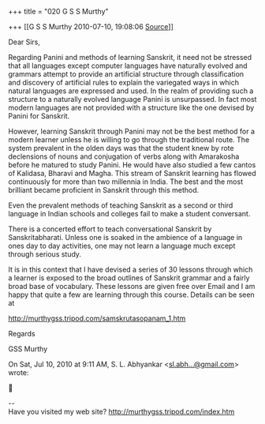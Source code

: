 +++
title = "020 G S S Murthy"

+++
[[G S S Murthy	2010-07-10, 19:08:06 [Source](https://groups.google.com/g/samskrita/c/4pFzq6_C79A)]]



Dear Sirs,  

Regarding Panini and methods of learning Sanskrit, it need not be stressed that all languages except computer languages have naturally evolved and grammars attempt to provide an artificial structure through classification and discovery of artificial rules to explain the variegated ways in which natural languages are expressed and used. In the realm of providing such a structure to a naturally evolved language Panini is unsurpassed. In fact most modern languages are not provided with a structure like the one devised by Panini for Sanskrit.

However, learning Sanskrit through Panini may not be the best method for a modern learner unless he is willing to go through the traditional route. The system prevalent in the olden days was that the student knew by rote declensions of nouns and conjugation of verbs along with Amarakosha before he matured to study Panini. He would have also studied a few cantos of Kalidasa, Bharavi and Magha. This stream of Sanskrit learning has flowed continuously for more than two millennia in India. The best and the most brilliant became proficient in Sanskrit through this method.

Even the prevalent methods of teaching Sanskrit as a second or third language in Indian schools and colleges fail to make a student conversant.

There is a concerted effort to teach conversational Sanskrit by Sanskritabharati. Unless one is soaked in the ambience of a language in ones day to day activities, one may not learn a language much except through serious study.

It is in this context that I have devised a series of 30 lessons through which a learner is exposed to the broad outlines of Sanskrit grammar and a fairly broad base of vocabulary. These lessons are given free over Email and I am happy that quite a few are learning through this course. Details can be seen at

<http://murthygss.tripod.com/samskrutasopanam_1.htm>

Regards

GSS Murthy  





  
  

On Sat, Jul 10, 2010 at 9:11 AM, S. L. Abhyankar \<[sl.abh...@gmail.com]()\> wrote:  



  
  
  
--  
Have you visited my web site? <http://murthygss.tripod.com/index.htm>  
  

